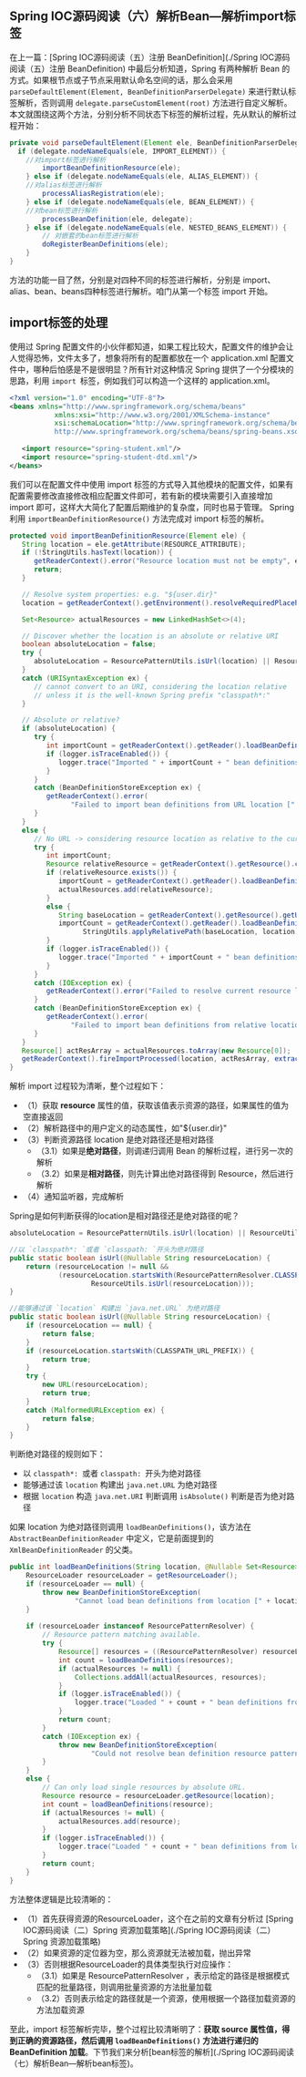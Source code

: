 ## Spring IOC源码阅读（六）解析Bean—解析import标签

在上一篇：[Spring IOC源码阅读（五）注册 BeanDefinition](./Spring IOC源码阅读（五）注册 BeanDefinition) 中最后分析知道，Spring 有两种解析 Bean 的方式。如果根节点或子节点采用默认命名空间的话，那么会采用 `parseDefaultElement(Element, BeanDefinitionParserDelegate)` 来进行默认标签解析，否则调用 `delegate.parseCustomElement(root)` 方法进行自定义解析。本文就围绕这两个方法，分别分析不同状态下标签的解析过程，先从默认的解析过程开始：

```java
private void parseDefaultElement(Element ele, BeanDefinitionParserDelegate delegate) {
  if (delegate.nodeNameEquals(ele, IMPORT_ELEMENT)) {                               
    //对import标签进行解析
		importBeanDefinitionResource(ele);                                            
	} else if (delegate.nodeNameEquals(ele, ALIAS_ELEMENT)) { 
    //对alias标签进行解析
		processAliasRegistration(ele);                                                
	} else if (delegate.nodeNameEquals(ele, BEAN_ELEMENT)) { 
    //对bean标签进行解析
		processBeanDefinition(ele, delegate);                                         
	} else if (delegate.nodeNameEquals(ele, NESTED_BEANS_ELEMENT)) {                    
		// 对嵌套的bean标签进行解析                                                                   
		doRegisterBeanDefinitions(ele);                                               
	}                                                                                 
}                                                                                     
```

方法的功能一目了然，分别是对四种不同的标签进行解析，分别是 import、alias、bean、beans四种标签进行解析。咱门从第一个标签 import 开始。

## import标签的处理

使用过 Spring 配置文件的小伙伴都知道，如果工程比较大，配置文件的维护会让人觉得恐怖，文件太多了，想象将所有的配置都放在一个 application.xml 配置文件中，哪种后怕感是不是很明显？所有针对这种情况 Spring 提供了一个分模块的思路，利用 `import `标签，例如我们可以构造一个这样的 application.xml。

```xml
<?xml version="1.0" encoding="UTF-8"?>
<beans xmlns="http://www.springframework.org/schema/beans"
           xmlns:xsi="http://www.w3.org/2001/XMLSchema-instance"
           xsi:schemaLocation="http://www.springframework.org/schema/beans
           http://www.springframework.org/schema/beans/spring-beans.xsd">
    
   <import resource="spring-student.xml"/>
   <import resource="spring-student-dtd.xml"/>
</beans>
```

我们可以在配置文件中使用 import 标签的方式导入其他模块的配置文件，如果有配置需要修改直接修改相应配置文件即可，若有新的模块需要引入直接增加 import 即可，这样大大简化了配置后期维护的复杂度，同时也易于管理。 Spring 利用 `importBeanDefinitionResource()` 方法完成对 import 标签的解析。

```java
protected void importBeanDefinitionResource(Element ele) {
   String location = ele.getAttribute(RESOURCE_ATTRIBUTE);
   if (!StringUtils.hasText(location)) {
      getReaderContext().error("Resource location must not be empty", ele);
      return;
   }

   // Resolve system properties: e.g. "${user.dir}"
   location = getReaderContext().getEnvironment().resolveRequiredPlaceholders(location);

   Set<Resource> actualResources = new LinkedHashSet<>(4);

   // Discover whether the location is an absolute or relative URI
   boolean absoluteLocation = false;
   try {
      absoluteLocation = ResourcePatternUtils.isUrl(location) || ResourceUtils.toURI(location).isAbsolute();
   }
   catch (URISyntaxException ex) {
      // cannot convert to an URI, considering the location relative
      // unless it is the well-known Spring prefix "classpath*:"
   }

   // Absolute or relative?
   if (absoluteLocation) {
      try {
         int importCount = getReaderContext().getReader().loadBeanDefinitions(location, actualResources);
         if (logger.isTraceEnabled()) {
            logger.trace("Imported " + importCount + " bean definitions from URL location [" + location + "]");
         }
      }
      catch (BeanDefinitionStoreException ex) {
         getReaderContext().error(
               "Failed to import bean definitions from URL location [" + location + "]", ele, ex);
      }
   }
   else {
      // No URL -> considering resource location as relative to the current file.
      try {
         int importCount;
         Resource relativeResource = getReaderContext().getResource().createRelative(location);
         if (relativeResource.exists()) {
            importCount = getReaderContext().getReader().loadBeanDefinitions(relativeResource);
            actualResources.add(relativeResource);
         }
         else {
            String baseLocation = getReaderContext().getResource().getURL().toString();
            importCount = getReaderContext().getReader().loadBeanDefinitions(
                  StringUtils.applyRelativePath(baseLocation, location), actualResources);
         }
         if (logger.isTraceEnabled()) {
            logger.trace("Imported " + importCount + " bean definitions from relative location [" + location + "]");
         }
      }
      catch (IOException ex) {
         getReaderContext().error("Failed to resolve current resource location", ele, ex);
      }
      catch (BeanDefinitionStoreException ex) {
         getReaderContext().error(
               "Failed to import bean definitions from relative location [" + location + "]", ele, ex);
      }
   }
   Resource[] actResArray = actualResources.toArray(new Resource[0]);
   getReaderContext().fireImportProcessed(location, actResArray, extractSource(ele));
}
```

解析 import 过程较为清晰，整个过程如下：

* （1）获取 **resource** 属性的值，获取该值表示资源的路径，如果属性的值为空直接返回
* （2）解析路径中的用户定义的动态属性，如"${user.dir}"
* （3）判断资源路径 location 是绝对路径还是相对路径
  * （3.1）如果是**绝对路径**，则调递归调用 Bean 的解析过程，进行另一次的解析
  * （3.2）如果是**相对路径**，则先计算出绝对路径得到 Resource，然后进行解析
* （4）通知监听器，完成解析



Spring是如何判断获得的location是相对路径还是绝对路径的呢？

```java
absoluteLocation = ResourcePatternUtils.isUrl(location) || ResourceUtils.toURI(location).isAbsolute();

//以 `classpath*: `或者 `classpath: `开头为绝对路径
public static boolean isUrl(@Nullable String resourceLocation) {                             
	return (resourceLocation != null &&                                                      
			(resourceLocation.startsWith(ResourcePatternResolver.CLASSPATH_ALL_URL_PREFIX) ||
					ResourceUtils.isUrl(resourceLocation)));                                 
} 

//能够通过该 `location` 构建出 `java.net.URL` 为绝对路径
public static boolean isUrl(@Nullable String resourceLocation) {
	if (resourceLocation == null) {                             
		return false;                                           
	}                                                           
	if (resourceLocation.startsWith(CLASSPATH_URL_PREFIX)) {    
		return true;                                            
	}                                                           
	try {                                                       
		new URL(resourceLocation);                              
		return true;                                            
	}                                                           
	catch (MalformedURLException ex) {                          
		return false;                                           
	}                                                           
}                                                               
```

判断绝对路径的规则如下：

- 以 `classpath*: `或者 `classpath: `开头为绝对路径
- 能够通过该 `location` 构建出 `java.net.URL` 为绝对路径
- 根据 `location` 构造 `java.net.URI` 判断调用 `isAbsolute()` 判断是否为绝对路径



如果 location 为绝对路径则调用 `loadBeanDefinitions()`，该方法在 `AbstractBeanDefinitionReader` 中定义，它是前面提到的`XmlBeanDefinitionReader` 的父类。

```java
public int loadBeanDefinitions(String location, @Nullable Set<Resource> actualResources) throws BeanDefinitionStoreException {
	ResourceLoader resourceLoader = getResourceLoader();                                                                  
	if (resourceLoader == null) {                                                                                         
		throw new BeanDefinitionStoreException(                                                                           
				"Cannot load bean definitions from location [" + location + "]: no ResourceLoader available");            
	}                                                                                                                     
                                                                                                                          
	if (resourceLoader instanceof ResourcePatternResolver) {                                                              
		// Resource pattern matching available.                                                                           
		try {                                                                                                             
			Resource[] resources = ((ResourcePatternResolver) resourceLoader).getResources(location);                     
			int count = loadBeanDefinitions(resources);                                                                   
			if (actualResources != null) {                                                                                
				Collections.addAll(actualResources, resources);                                                           
			}                                                                                                             
			if (logger.isTraceEnabled()) {                                                                                
				logger.trace("Loaded " + count + " bean definitions from location pattern [" + location + "]");           
			}                                                                                                             
			return count;                                                                                                 
		}                                                                                                                 
		catch (IOException ex) {                                                                                          
			throw new BeanDefinitionStoreException(                                                                       
					"Could not resolve bean definition resource pattern [" + location + "]", ex);                         
		}                                                                                                                 
	}                                                                                                                     
	else {                                                                                                                
		// Can only load single resources by absolute URL.                                                                
		Resource resource = resourceLoader.getResource(location);                                                         
		int count = loadBeanDefinitions(resource);                                                                        
		if (actualResources != null) {                                                                                    
			actualResources.add(resource);                                                                                
		}                                                                                                                 
		if (logger.isTraceEnabled()) {                                                                                    
			logger.trace("Loaded " + count + " bean definitions from location [" + location + "]");                       
		}                                                                                                                 
		return count;                                                                                                     
	}                                                                                                                     
}                                                                                                                         
```

方法整体逻辑是比较清晰的：

* （1）首先获得资源的ResourceLoader，这个在之前的文章有分析过 [Spring IOC源码阅读（二）Spring 资源加载策略](./Spring IOC源码阅读（二）Spring 资源加载策略)
* （2）如果资源的定位器为空，那么资源就无法被加载，抛出异常
* （3）否则根据ResourceLoader的具体类型执行对应操作：
  * （3.1）如果是 ResourcePatternResolver ，表示给定的路径是根据模式匹配的批量路径，则调用批量资源的方法批量加载
  * （3.2）否则表示给定的路径就是一个资源，使用根据一个路径加载资源的方法加载资源

至此，import 标签解析完毕，整个过程比较清晰明了：**获取 source 属性值，得到正确的资源路径，然后调用 `loadBeanDefinitions()` 方法进行递归的 BeanDefinition 加载**。下节我们来分析[bean标签的解析](./Spring IOC源码阅读（七）解析Bean—解析bean标签)。

